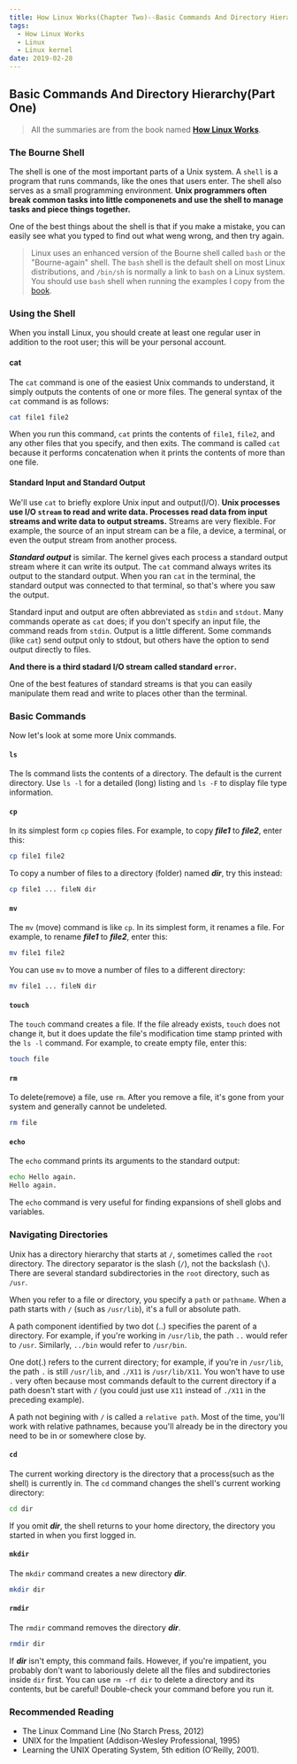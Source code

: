 ```yaml
---
title: How Linux Works(Chapter Two)--Basic Commands And Directory Hierarchy(Part One)
tags:
  - How Linux Works
  - Linux
  - Linux kernel
date: 2019-02-28
---
```


## Basic Commands And Directory Hierarchy(Part One)

> All the summaries are from the book named **[How Linux Works](https://www.amazon.com/How-Linux-Works-2nd-Superuser/dp/1593275676/ref=sr_1_1?keywords=how+linux+works&qid=1551169061&s=gateway&sr=8-1)**.

### The Bourne Shell

The shell is one of the most important parts of a Unix system. A `shell` is a program that runs commands, like the ones that users enter. The shell also serves as a small programming environment. **Unix programmers often break common tasks into little componenets and use the shell to manage tasks and piece things together.**

One of the best things about the shell is that if you make a mistake, you can easily see what you typed to find out what weng wrong, and then try again.

> Linux uses an enhanced version of the Bourne shell called `bash` or the "Bourne-again" shell. The `bash` shell is the default shell on most Linux distributions, and `/bin/sh` is normally a link to `bash` on a Linux system. You should use `bash` shell when running the examples I copy from the [book](https://www.amazon.com/How-Linux-Works-2nd-Superuser/dp/1593275676/ref=sr_1_1?keywords=how+linux+works&qid=1551169061&s=gateway&sr=8-1).

### Using the Shell

When you install Linux, you should create at least one regular user in addition to the root user; this will be your personal account.

#### cat

The `cat` command is one of the easiest Unix commands to understand, it simply outputs the contents of one or more files. The general syntax of the `cat` command is as follows:

```sh
cat file1 file2
```

When you run this command, `cat` prints the contents of `file1`, `file2`, and any other files that you specify, and then exits. The command is called `cat` because it performs concatenation when it prints the contents of more than one file.

#### Standard Input and Standard Output

We'll use `cat` to briefly explore Unix input and output(I/O). **Unix processes use I/O `stream` to read and write data. Processes read data from input streams and write data to output streams.** Streams are very flexible. For example, the source of an input stream can be a file, a device, a terminal, or even the output stream from another process.

***Standard output*** is similar. The kernel gives each process a standard output stream where it can write its output. The `cat` command always writes its output to the standard output. When you ran `cat` in the terminal, the standard output was connected to that terminal, so that's where you saw the output.

Standard input and output are often abbreviated as `stdin` and `stdout`. Many commands operate as `cat` does; if you don't specify an input file, the command reads from `stdin`. Output is a little different. Some commands (like `cat`) send output only to stdout, but others have the option to send output directly to files.

**And there is a third stadard I/O stream called standard `error`.**

One of the best features of standard streams is that you can easily manipulate them read and write to places other than the terminal.

### Basic Commands

Now let's look at some more Unix commands.

#### `ls`

The ls command lists the contents of a directory. The default is the current directory. Use `ls -l` for a detailed (long) listing and `ls -F` to display file type information.

#### `cp`

In its simplest form `cp` copies files. For example, to copy ***file1*** to ***file2***, enter this:

```sh
cp file1 file2
```

To copy a number of files to a directory (folder) named ***dir***, try this instead:

```sh
cp file1 ... fileN dir
```

#### `mv`

The `mv` (move) command is like `cp`. In its simplest form, it renames a file. For example, to rename ***file1*** to ***file2***, enter this:

```sh
mv file1 file2
```

You can use `mv` to move a number of files to a different directory:

```sh
mv file1 ... fileN dir
```

#### `touch`

The `touch` command creates a file. If the file already exists, `touch` does not change it, but it does update the file's modification time stamp printed with the `ls -l` command. For example, to create empty file, enter this:

```sh
touch file
```

#### `rm`

To delete(remove) a file, use `rm`. After you remove a file, it's gone from your system and generally cannot be undeleted.

```sh
rm file
```

#### `echo`

The `echo` command prints its arguments to the standard output:

```sh
echo Hello again.
Hello again.
```

The `echo` command is very useful for finding expansions of shell globs and variables.

### Navigating Directories

Unix has a directory hierarchy that starts at `/`, sometimes called the `root` directory. The directory separator is the slash (`/`), not the backslash (`\`). There are several standard subdirectories in the `root` directory, such as `/usr`.

When you refer to a file or directory, you specify a `path` or `pathname`. When a path starts with `/` (such as `/usr/lib`), it's a full or absolute path.

A path component identified by two dot (..) specifies the parent of a directory. For example, if you're working in `/usr/lib`, the path `..` would refer to `/usr`. Similarly, `../bin` would refer to `/usr/bin`.

One dot(.) refers to the current directory; for example, if you're in `/usr/lib`, the path `.` is still `/usr/lib`, and `./X11` is `/usr/lib/X11`. You won't have to use `.` very often because most commands default to the current directory if a path doesn't start with `/` (you could just use `X11` instead of `./X11` in the preceding example).

A path not begining with `/` is called a `relative path`. Most of the time, you'll work with relative pathnames, because you'll already be in the directory you need to be in or somewhere close by.

#### `cd`

The current working directory is the directory that a process(such as the shell) is currently in. The `cd` command changes the shell's current working directory:

```sh
cd dir
```

If you omit ***dir***, the shell returns to your home directory, the directory you started in when you first logged in.

#### `mkdir`

The `mkdir` command creates a new directory ***dir***.

```sh
mkdir dir
```

#### `rmdir`

The `rmdir` command removes the directory ***dir***.

```sh
rmdir dir
```

If ***dir*** isn't empty, this command fails. However, if you're impatient, you probably don't want to laboriously delete all the files and subdirectories inside `dir` first. You can use `rm -rf dir` to delete a directory and its contents, but be careful! Double-check your command before you run it.

### Recommended Reading

- The Linux Command Line (No Starch Press, 2012)
- UNIX for the Impatient (Addison-Wesley Professional, 1995)
- Learning the UNIX Operating System, 5th edition (O’Reilly, 2001).
